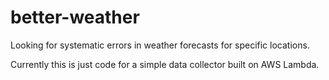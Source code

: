 # better-weather

Looking for systematic errors in weather forecasts for specific locations.

Currently this is just code for a simple data collector built on AWS Lambda.
